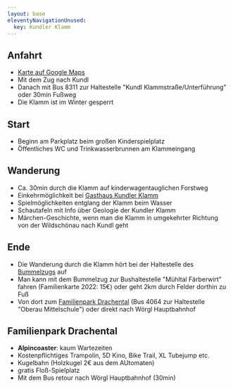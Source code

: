 ```yaml
---
layout: base
eleventyNavigationUnused:
  key: Kundler Klamm
---
```


## Anfahrt

* [Karte auf Google Maps](https://www.google.com/maps/d/edit?mid=1jUP1p3EaW13X_xGHVWQh3Gt6SuRccdk&usp=sharing)
* Mit dem Zug nach Kundl
* Danach mit Bus 8311 zur Haltestelle "Kundl Klammstraße/Unterführung" oder 30min Fußweg
* Die Klamm ist im Winter gesperrt

## Start

* Beginn am Parkplatz beim großen Kinderspielplatz
* Öffentliches WC und Trinkwasserbrunnen am Klammeingang

## Wanderung

* Ca. 30min durch die Klamm auf kinderwagentauglichen Forstweg
* Einkehrmöglichkeit bei [Gasthaus Kundler Klamm](https://www.kundlerklamm.at/)
* Spielmöglichkeiten entglang der Klamm beim Wasser
* Schautafeln mit Info über Geologie der Kundler Klamm
* Märchen-Geschichte, wenn man die Klamm in umgekehrter Richtung von der Wildschönau nach Kundl geht

## Ende

* Die Wanderung durch die Klamm hört bei der Haltestelle des [Bummelzugs](https://www.bummelzug.com/) auf
* Man kann mit dem Bummelzug zur Bushaltestelle "Mühltal Färberwirt" fahren (Familienkarte 2022: 15€) oder geht 2km durch Felder dorthin zu Fuß
* Von dort zum [Familienpark Drachental](https://www.wildschoenau.com/de/familienpark-drachental-wildschoenau) (Bus 4064 zur Haltestelle "Oberau Mittelschule") oder direkt nach Wörgl Hauptbahnhof

## Familienpark Drachental

* **Alpincoaster**: kaum Wartezeiten
* Kostenpflichtiges Trampolin,  5D Kino, Bike Trail, XL Tubejump etc.
* Kugelbahn (Holzkugel 2€ aus dem AUtomaten)
* gratis Floß-Spielplatz
* Mit dem Bus retour nach Wörgl Hauptbahnhof (30min)